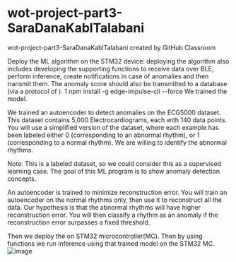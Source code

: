 # wot-project-part3-SaraDanaKablTalabani
wot-project-part3-SaraDanaKablTalabani created by GitHub Classroom

Deploy the ML algorithm on the STM32 device: deploying the algorithm also includes developing the supporting
functions to receive data over BLE, perform inference, create notifications in case of anomalies and then
transmit them. The anomaly score should also be transmitted to a database (via a protocol of ).
1 npm install -g edge-impulse-cli --force
We trained the model.

We trained an autoencoder to detect anomalies on the ECG5000 dataset. This dataset contains 5,000 Electrocardiograms, each with 140 data points. You will use a simplified version of the dataset, where each example has been labeled either 0 (corresponding to an abnormal rhythm), or 1 (corresponding to a normal rhythm). We are willing to identify the abnormal rhythms.

Note: This is a labeled dataset, so we could consider this as a supervised learning case. The goal of this ML program is to show anomaly detection concepts.

An autoencoder is trained to minimize reconstruction error. You will train an autoencoder on the normal rhythms only, then use it to reconstruct all the data. Our hypothesis is that the abnormal rhythms will have higher reconstruction error. You will then classify a rhythm as an anomaly if the reconstruction error surpasses a fixed threshold.

Then we deploy the on STM32 microcontroller(MC).
Then by using functions we run inference using that trained model on the STM32 MC.
![image](https://user-images.githubusercontent.com/101463904/184451368-f0c676d0-1019-494b-8246-38243d0ab6c7.png)

